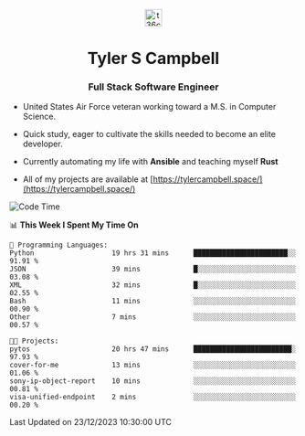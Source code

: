 <p align="center">
<a href="https://www.linkedin.com/in/t36campbell" target="blank"><img align="center" src="https://ik.imagekit.io/t36campbell/Portfolio/linkedin.png.original_m8bbGgPh6.png" alt="t36campbell" height="30" width="30" /></a>
</p>
<h1 align="center">Tyler S Campbell</h1>
<h3 align="center">Full Stack Software Engineer</h3>

* United States Air Force veteran working toward a M.S. in Computer Science.

* Quick study, eager to cultivate the skills needed to become an elite developer.

* Currently automating my life with **Ansible** and teaching myself **Rust**

* All of my projects are available at [https://tylercampbell.space/](https://tylercampbell.space/)

<!--START_SECTION:waka-->
![Code Time](http://img.shields.io/badge/Code%20Time-3%2C064%20hrs%2011%20mins-blue)

📊 **This Week I Spent My Time On** 

```text
💬 Programming Languages: 
Python                   19 hrs 31 mins      ███████████████████████░░   91.91 % 
JSON                     39 mins             █░░░░░░░░░░░░░░░░░░░░░░░░   03.08 % 
XML                      32 mins             █░░░░░░░░░░░░░░░░░░░░░░░░   02.55 % 
Bash                     11 mins             ░░░░░░░░░░░░░░░░░░░░░░░░░   00.90 % 
Other                    7 mins              ░░░░░░░░░░░░░░░░░░░░░░░░░   00.57 % 

🐱‍💻 Projects: 
pytos                    20 hrs 47 mins      ████████████████████████░   97.93 % 
cover-for-me             13 mins             ░░░░░░░░░░░░░░░░░░░░░░░░░   01.06 % 
sony-ip-object-report    10 mins             ░░░░░░░░░░░░░░░░░░░░░░░░░   00.81 % 
visa-unified-endpoint    2 mins              ░░░░░░░░░░░░░░░░░░░░░░░░░   00.20 % 
```


 Last Updated on 23/12/2023 10:30:00 UTC
<!--END_SECTION:waka-->

